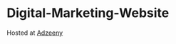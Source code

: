 # Digital-Marketing-Website
Hosted at [Adzeeny](https://rushikeshshelar.github.io/Digital-Marketing-Website/)
